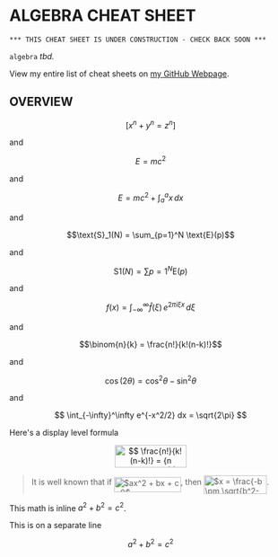 # ALGEBRA CHEAT SHEET

```
*** THIS CHEAT SHEET IS UNDER CONSTRUCTION - CHECK BACK SOON ***
```

`algebra` _tbd._

View my entire list of cheat sheets on
[my GitHub Webpage](https://jeffdecola.github.io/my-cheat-sheets/).

## OVERVIEW

$$[ x^n + y^n = z^n]$$

and 

$$E=mc^2$$

and

$$E=mc^2 + \int_a^a x\, dx$$

and

$$\text{S}_1(N) = \sum_{p=1}^N \text{E}(p)$$

and

$$\text{S}1(N) = \sum{p=1}^N \text{E}(p)$$

and

$$f(x) = \int_{-\infty}^\infty\hat f(\xi)\,e^{2 \pi i \xi x}\,d\xi$$

and

$$\binom{n}{k} = \frac{n!}{k!(n-k)!}$$

and

$$
\cos (2\theta) = \cos^2 \theta - \sin^2 \theta
$$

and

$$
  \int_{-\infty}^\infty e^{-x^2/2} dx = \sqrt{2\pi}
$$


Here's a display level formula
<p align="center"><img alt="$$&#10;\frac{n!}{k!(n-k)!} = {n \choose k}&#10;$$" src="svgs/32737e0a8d5a4cf32ba3ab1b74902ab7.png?invert_in_darkmode" align=middle width="127.89183pt" height="39.30498pt"/></p>

> It is well known that if <img alt="$ax^2 + bx + c =0$" src="svgs/162f63774d8a882cc15ae1301cfd8ac0.png?invert_in_darkmode" align=middle width="119.01186pt" height="26.70657pt"/>, then <img alt="$x = \frac{-b \pm \sqrt{b^2- 4ac}}{2a}$" src="svgs/584fa2612b78129d140fb208e9d76ae9.png?invert_in_darkmode" align=middle width="112.3584pt" height="33.20526pt"/>.

This math is inline $`a^2+b^2=c^2`$.

This is on a separate line
```math
a^2+b^2=c^2
```
